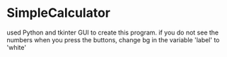 # SimpleCalculator
used Python and tkinter GUI to create this program. 
if you do not see the numbers when you press the buttons, change bg in the variable 'label' to 'white' 
